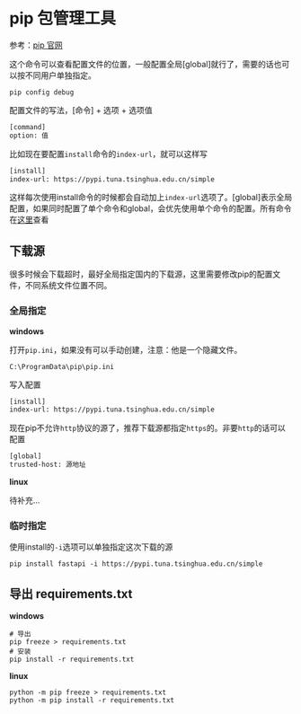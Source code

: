 # pip 包管理工具

参考：[pip 官网](https://pip.pypa.io/en/stable/topics/configuration/)

这个命令可以查看配置文件的位置，一般配置全局[global]就行了，需要的话也可以按不同用户单独指定。

```shell
pip config debug
```

配置文件的写法，[命令] + 选项 + 选项值

```txt
[command]
option: 值
```

比如现在要配置`install`命令的`index-url`，就可以这样写

```txt
[install]
index-url: https://pypi.tuna.tsinghua.edu.cn/simple
```

这样每次使用install命令的时候都会自动加上`index-url`选项了。[global]表示全局配置，如果同时配置了单个命令和global，会优先使用单个命令的配置。所有命令在[这里](https://pip.pypa.io/en/stable/cli/)查看



## 下载源

很多时候会下载超时，最好全局指定国内的下载源，这里需要修改pip的配置文件，不同系统文件位置不同。

### 全局指定

**windows**

打开`pip.ini`，如果没有可以手动创建，注意：他是一个隐藏文件。

```shell
C:\ProgramData\pip\pip.ini
```

写入配置

```txt
[install]
index-url: https://pypi.tuna.tsinghua.edu.cn/simple
```

现在pip不允许`http`协议的源了，推荐下载源都指定`https`的。非要`http`的话可以配置

```txt
[global]
trusted-host: 源地址
```

**linux**

待补充...

### 临时指定

使用install的`-i`选项可以单独指定这次下载的源

```shell
pip install fastapi -i https://pypi.tuna.tsinghua.edu.cn/simple
```



## 导出 requirements.txt

**windows**

```shell
# 导出
pip freeze > requirements.txt
# 安装
pip install -r requirements.txt
```

**linux**

```shell
python -m pip freeze > requirements.txt
python -m pip install -r requirements.txt
```